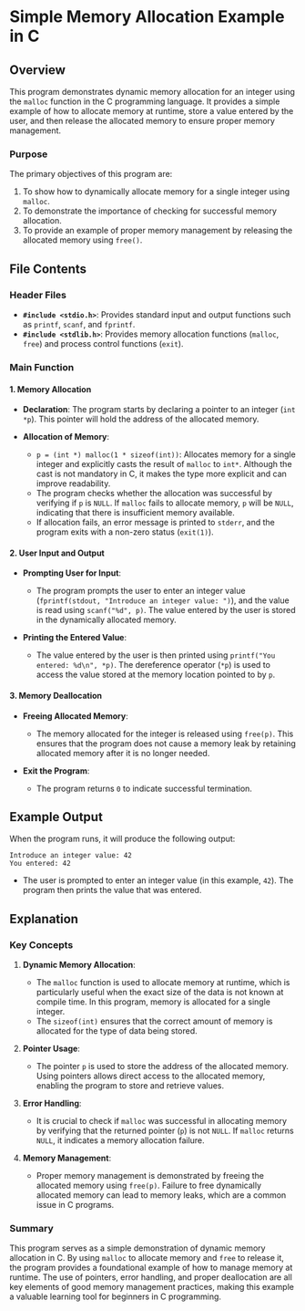 # Simple Memory Allocation Example in C

## Overview

This program demonstrates dynamic memory allocation for an integer using the `malloc` function in the C programming language. It provides a simple example of how to allocate memory at runtime, store a value entered by the user, and then release the allocated memory to ensure proper memory management.

### Purpose

The primary objectives of this program are:
1. To show how to dynamically allocate memory for a single integer using `malloc`.
2. To demonstrate the importance of checking for successful memory allocation.
3. To provide an example of proper memory management by releasing the allocated memory using `free()`.

## File Contents

### Header Files

- **`#include <stdio.h>`**: Provides standard input and output functions such as `printf`, `scanf`, and `fprintf`.
- **`#include <stdlib.h>`**: Provides memory allocation functions (`malloc`, `free`) and process control functions (`exit`).

### Main Function

#### 1. Memory Allocation

- **Declaration**: The program starts by declaring a pointer to an integer (`int *p`). This pointer will hold the address of the allocated memory.

- **Allocation of Memory**:
  - `p = (int *) malloc(1 * sizeof(int))`: Allocates memory for a single integer and explicitly casts the result of `malloc` to `int*`. Although the cast is not mandatory in C, it makes the type more explicit and can improve readability.
  - The program checks whether the allocation was successful by verifying if `p` is `NULL`. If `malloc` fails to allocate memory, `p` will be `NULL`, indicating that there is insufficient memory available.
  - If allocation fails, an error message is printed to `stderr`, and the program exits with a non-zero status (`exit(1)`).

#### 2. User Input and Output

- **Prompting User for Input**:
  - The program prompts the user to enter an integer value (`fprintf(stdout, "Introduce an integer value: ")`), and the value is read using `scanf("%d", p)`. The value entered by the user is stored in the dynamically allocated memory.

- **Printing the Entered Value**:
  - The value entered by the user is then printed using `printf("You entered: %d\n", *p)`. The dereference operator (`*p`) is used to access the value stored at the memory location pointed to by `p`.

#### 3. Memory Deallocation

- **Freeing Allocated Memory**:
  - The memory allocated for the integer is released using `free(p)`. This ensures that the program does not cause a memory leak by retaining allocated memory after it is no longer needed.

- **Exit the Program**:
  - The program returns `0` to indicate successful termination.

## Example Output

When the program runs, it will produce the following output:

```
Introduce an integer value: 42
You entered: 42
```

- The user is prompted to enter an integer value (in this example, `42`). The program then prints the value that was entered.

## Explanation

### Key Concepts

1. **Dynamic Memory Allocation**:
   - The `malloc` function is used to allocate memory at runtime, which is particularly useful when the exact size of the data is not known at compile time. In this program, memory is allocated for a single integer.
   - The `sizeof(int)` ensures that the correct amount of memory is allocated for the type of data being stored.

2. **Pointer Usage**:
   - The pointer `p` is used to store the address of the allocated memory. Using pointers allows direct access to the allocated memory, enabling the program to store and retrieve values.

3. **Error Handling**:
   - It is crucial to check if `malloc` was successful in allocating memory by verifying that the returned pointer (`p`) is not `NULL`. If `malloc` returns `NULL`, it indicates a memory allocation failure.

4. **Memory Management**:
   - Proper memory management is demonstrated by freeing the allocated memory using `free(p)`. Failure to free dynamically allocated memory can lead to memory leaks, which are a common issue in C programs.

### Summary

This program serves as a simple demonstration of dynamic memory allocation in C. By using `malloc` to allocate memory and `free` to release it, the program provides a foundational example of how to manage memory at runtime. The use of pointers, error handling, and proper deallocation are all key elements of good memory management practices, making this example a valuable learning tool for beginners in C programming.

